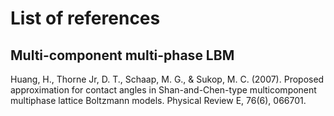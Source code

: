 # List of references

## Multi-component multi-phase LBM
Huang, H., Thorne Jr, D. T., Schaap, M. G., & Sukop, M. C. (2007). Proposed approximation for contact angles in Shan-and-Chen-type multicomponent multiphase lattice Boltzmann models. Physical Review E, 76(6), 066701.
